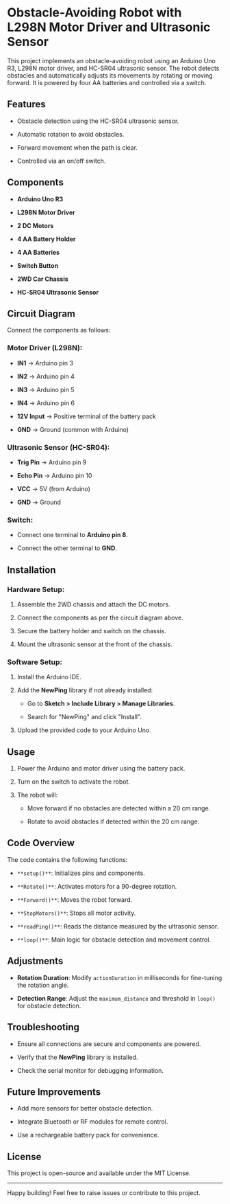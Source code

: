 # Obstacle-Avoiding Robot with L298N Motor Driver and Ultrasonic Sensor

This project implements an obstacle-avoiding robot using an Arduino Uno R3, L298N motor driver, and HC-SR04 ultrasonic sensor. The robot detects obstacles and automatically adjusts its movements by rotating or moving forward. It is powered by four AA batteries and controlled via a switch.

## Features

- Obstacle detection using the HC-SR04 ultrasonic sensor.

- Automatic rotation to avoid obstacles.

- Forward movement when the path is clear.

- Controlled via an on/off switch.

## Components

- **Arduino Uno R3**

- **L298N Motor Driver**

- **2 DC Motors**

- **4 AA Battery Holder**

- **4 AA Batteries**

- **Switch Button**

- **2WD Car Chassis**

- **HC-SR04 Ultrasonic Sensor**

## Circuit Diagram

Connect the components as follows:

### Motor Driver (L298N):

- **IN1** -> Arduino pin 3

- **IN2** -> Arduino pin 4

- **IN3** -> Arduino pin 5

- **IN4** -> Arduino pin 6

- **12V Input** -> Positive terminal of the battery pack

- **GND** -> Ground (common with Arduino)

### Ultrasonic Sensor (HC-SR04):

- **Trig Pin** -> Arduino pin 9

- **Echo Pin** -> Arduino pin 10

- **VCC** -> 5V (from Arduino)

- **GND** -> Ground

### Switch:

- Connect one terminal to **Arduino pin 8**.

- Connect the other terminal to **GND**.

## Installation

### Hardware Setup:

1. Assemble the 2WD chassis and attach the DC motors.

2. Connect the components as per the circuit diagram above.

3. Secure the battery holder and switch on the chassis.

4. Mount the ultrasonic sensor at the front of the chassis.

### Software Setup:

1. Install the Arduino IDE.

2. Add the **NewPing** library if not already installed:
   
   - Go to **Sketch > Include Library > Manage Libraries**.
   
   - Search for "NewPing" and click "Install".

3. Upload the provided code to your Arduino Uno.

## Usage

1. Power the Arduino and motor driver using the battery pack.

2. Turn on the switch to activate the robot.

3. The robot will:
   
   - Move forward if no obstacles are detected within a 20 cm range.
   
   - Rotate to avoid obstacles if detected within the 20 cm range.

## Code Overview

The code contains the following functions:

- `**setup()**`: Initializes pins and components.

- `**Rotate()**`: Activates motors for a 90-degree rotation.

- `**Forward()**`: Moves the robot forward.

- `**StopMotors()**`: Stops all motor activity.

- `**readPing()**`: Reads the distance measured by the ultrasonic sensor.

- `**loop()**`: Main logic for obstacle detection and movement control.

## Adjustments

- **Rotation Duration**: Modify `actionDuration` in milliseconds for fine-tuning the rotation angle.

- **Detection Range**: Adjust the `maximum_distance` and threshold in `loop()` for obstacle detection.

## Troubleshooting

- Ensure all connections are secure and components are powered.

- Verify that the **NewPing** library is installed.

- Check the serial monitor for debugging information.

## Future Improvements

- Add more sensors for better obstacle detection.

- Integrate Bluetooth or RF modules for remote control.

- Use a rechargeable battery pack for convenience.

## License

This project is open-source and available under the MIT License.

---

Happy building! Feel free to raise issues or contribute to this project.
